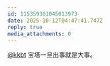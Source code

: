 ```yaml
---
id: 115359381045013973
date: 2025-10-12T04:47:41.747Z
reply: true
media_attachments: 0
---
```


<p><span class="h-card" translate="no"><a href="https://hello.2heng.xin/@kkbt" class="u-url mention" rel="nofollow noopener" target="_blank">@<span>kkbt</span></a></span> 宝塔一旦出事就是大事。</p>
